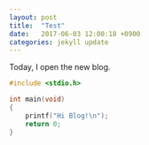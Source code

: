 ```yaml
---
layout: post
title:  "Test"
date:   2017-06-03 12:00:18 +0900
categories: jekyll update
---
```

Today, I open the new blog.

```c
#include <stdio.h>

int main(void)
{
    printf("Hi Blog!\n");
    return 0;
}
```

